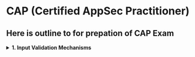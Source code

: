 # CAP (Certified AppSec Practitioner)
## Here is outline to for prepation of CAP Exam


<details>
  <summary><b>1. Input Validation Mechanisms</b></summary>
  Input validation is something that is used to limit the user input for attaining just the required functionality through input testing. Since some of the vulnerabilities like XSS, SQL Injection, SSTI, etc. are possible due to lack of implementation within input validation


a. **Syntactical Validation** (Format Check)
   - What it checks: The structure or format of the data.
   Example in plain terms:
   - If someone enters a date as 2024-15-50, syntactical validation will check if it follows the correct format YYYY-MM-DD (but not whether it's a real date).
b. **Semantic Validation** (Meaning Check)
   - What it checks: The logic or meaning of the data.
     Example in plain terms:
   - If someone enters a date as 2024-02-30, semantic validation will catch that February never has 30 days.

### Key Difference:
| Validation Type | What it Checks          | Example                          |
|----------------|-------------------------|----------------------------------|
| Syntactical    | Format and structure     | "abc@example.com" (email format) |
| Semantic       | Logical correctness      | "birthdate not in the future"    |



- **Blacklisting**
    - Scanning and Rejecting input that is know to be bad (Given data doesn't contains the bad content)
    - Example: ‘|%| — |;|/\|\\\||\[|@|xp And <SCRIPT>
- **Whitelisting**
    - Scanning and accepting input that is know to be good ()
    - whitelist validation is the more powerful of the two input validation approaches
    - Example: Length, size, format and type etc

</details>

##

<details>
  <summary><b>2. Auth Related Vulnerabilities</b></summary>
  Authentication-related vulnerabilities are an important security concern for organizations today. A malicious actor can gain access to a system by exploiting a vulnerability in authentication systems, such as weak passwords or default credentials.

  Types:
  
  - Password attacks
  - Insecure authentication (Weak encryption)
  - Social engineering
  - Stolen credentials
  - Unauthorized access
  - Weak Default settings

  Mitigations:
  - Strong pass
  - Secure Auth Protocols
  - Educate users
  - multi factor auth

</details>

##

<details>
  <summary><b>3. XSS (Cross-Site Scripting)</b></summary>
  injecting malicious code into the web page using HTML or JavaScript. This code can then be used to gain access to user data, alter the appearance of the page, or even send malicious commands to the server. The malicious code is often hidden in a URL, hidden form field, or in the HTML source of the web page.

**Types:**
  - **Stored XSS** : In a stored XSS attack, the attacker injects malicious code into a website's database, where it is stored and executed whenever someone accesses a page that retrieves data from the database.
  - **Reflected XSS** : In a reflected XSS attack, the attacker crafts a URL that includes the malicious code, and tricks a victim into clicking on it. When the victim's browser requests the URL, the server returns a page containing the injected code, which is then executed by the victim's browser.

**Preventions:**
- Input Validation
- CSP (Content Security Policy): CSP is a security feature that allows a website to specify which sources of content are allowed to be loaded by the browser.
- Escaping user input
- Encoding user input
- Disable HTML in user input
</details>


<details>
<summary><b>4. SQL Injection</b></summary>
  SQL injection is a type of attack that takes advantage of the structure of SQL to inject malicious code into a web application. 
  
**Catagories:**
  
- **Classic SQLI**: Classic SQL injection involves manipulating the syntax of an SQL query to gain access to sensitive data. This typically involves entering malicious code into an input field or URL.
- **Blind SQLI**: Blind SQL injection is a type of attack that is used when the attacker does not have direct access to the database. In this case, the attacker will use techniques such as Boolean-based and time-based SQL injection to gain access to the database.
- **Second-order SQLI**: Second-order SQL injection is a type of attack that occurs when an attacker is able to inject malicious code into a web application and it is then executed when the application is used by another user.

  **Preventions:**
  - Use parameterized queries
  - Use prepared statements
  - Input validation
  - Implement Whitelisting
  - Encrypt Sensitive data
  - Use least privilige escalation
  - Monitor system logs
  - Use WAF's
</details>

<details>
  <summary><b>5. XML External Entity attack</b></summary>
  XML External Entity (XXE) attack is a type of attack that exploits a vulnerability in an XML parser that is used to process XML documents. This vulnerability can be used by attackers to gain access to sensitive data within an XML file, or even to gain access to a network system.
  

**Types:**

- XML Injection: The document contains malicious code which can be used to steal data from the XML document or to gain access to the network system.

- XML Bombing: The document contains malicious code which can be used to cause a denial of service (DoS) attack or to gain access to the network system.

- XXE Injection: The document contains malicious code which can be used to gain access to the network system or to execute arbitrary code on the system.

**Preventions:**
- External source validated and filtered
- Use Latest version of xml parser
- Use input validation
</details>

<details>
  <summary><b>6. Cross-Site Request Forgery</b></summary>
Cross-Site Request Forgery (CSRF) is a type of attack which is carried out when an attacker tricks a user into sending a malicious request to a target website. 

The malicious request can be a GET or POST request, and the attacker can use it to access and modify sensitive user data, or to execute unwanted commands on a vulnerable website

- Example of a CSRF attack is an attacker manipulating a user into sending a GET request to a vulnerable website. The GET request could contain a malicious command, such as “delete all users”, which the attacker can then use to delete all users from the website without the user’s knowledge.

**Preventions:**
- Use anti-CSRF token
- Restrict access
- Use Captcha
- Use Https accross all pages
- Use 2fa
</details>


<details>
  <summary><b>7. Encoding, Encryption, and Hashing</b></summary>
Encoding, encryption, and hashing are three distinct processes used to protect digital information.

**Encoding** is a way of representing data in a different format, typically for the purpose of obfuscation or to compress the data. It does not provide security, but can be used to help make it more difficult for unauthorized persons to access the data.

- URL Encoding
- Base64 Encoding
- ASCII Encoding
- UTF-8 Encoding
- Hexadecimal Encoding

**Encryption** is a process of transforming data using an algorithm and a key in order to make the data unreadable without the key. It is the most commonly used method to protect data in transit and at rest.

- Symmetric Encryption: Symmetric encryption is a type of encryption where the same key is used for both encryption and decryption
- Asymmetric Encryption: Asymmetric encryption is a type of encryption where two different keys are used, one for encryption and one for decryption

**Hashing** is the process of generating a fixed-length output from a string of data using a deterministic algorithm. It is used to verify the integrity of data and to securely store passwords.


- **MD5**: Generates a 128-bit hash value.
- **SHA-1**: Generates a 160-bit hash value.
- **SHA-2**: Generates a 224-bit, 256-bit, 384-bit, or 512-bit hash value.
- **SHA-3**: Generates a 224-bit, 256-bit, 384-bit, or 512-bit hash value.
- **BCrypt**: Generates a variable-length hash value based on a salt and user-supplied password.
  
</details>

<details>
  <summary><b>8. Understanding of OWASP Top 10 Vulnerabilities</b></summary>
Every year Open Web application security project publishes its top 10 list of web vulnaribilities that includes top 10 vulnaribbilities and there impact and how to avoid them

**here are the 2021 OWASP Top 10**:
1. Broken access control: 
2. Cryptographic failure
3. Injection
4. Insecure design
5. Security misconfiguration
6. Vulnerable and outdated components
7. Identification and authentication failures
8. Software and data integrity failures
9. Security logging and monitering failures
10. Server-side request forgery 

**Broken access control**
Broken Access Control happens when access permissions are misconfigured thereby allowing attackers to access, modify or delete data, files and accounts that they should not have access to in the first place.

**CRYPTOGRAPHIC FAILURES**

Cryptographic failures occur when sensitive data is insufficiently protected and therefore leaked or exposed to unauthorized audiences. Such failures are most common if data is transmitted or stored in clear text or using known-to-be-weak cryptographic algorithms such as MD5 or SHA-1.

**INJECTION**

An attacker can execute unintended commands or gain access to sensitive data by injecting malicious data as part of a command or query. This usually happens when a website fails to filter, validate or sanitize users’ inputs or implement parameterization.

**INSECURE DESIGN**

This newest OWASP Top 10 revision talks about risks related to design and architectural flaws, with recommendations for implementing threat modelling, secure design patterns, and reference architectures – from the very beginning of the design process.

**SECURITY MISCONFIGURATION**

This category covers a brand range of potential vulnerabilities including insecure default configurations, open ports, incomplete configurations, and misconfigured HTTP headers, using insecure default usernames and passwords, etc.

**VULNERABLE AND OUTDATED COMPONENTS**

This refers to known issues where vulnerabilities exist because developers either do not know the versions of components used including those of nested dependencies, or are not aware that the software used is already unsupported or out of date.

e.g. Log4j2 Vulnerability

**IDENTIFICATION AND AUTHENTICATION FAILURES**

Previously known as “Broken Authentication”, this category covers weaknesses in authentication and session management in web applications. The resulting vulnerabilities allow attackers to gain unauthorized access to accounts and/or data.

**SOFTWARE AND DATA INTEGRITY FAILURES**

For software, data integrity failures are becoming increasingly relevant as sensitive information is increasingly stored in databases, where it is at risk of tampering security.

**SECURITY LOGGING AND MONITORING FAILURES**

Previously categorized as “Insufficient Logging and Monitoring”, Security Logging and Monitoring Failures moved one place up from #10 this year. Logging and monitoring are essential components in ensuring that any suspicious activity can be detected close to real-time, or diagnosed after the fact.

**SERVER-SIDE REQUEST FORGERY (SSRF)**

Server-side request forgery (also termed as SSRF) is a web security flaw that allows an attacker to force a server-side application to send HTTP requests to any domain the attacker chooses

</details>

<details>
  <summary><b>9. Security Best Practices and Hardening Mechanisms.</b></summary>
    - Same Origin Policy: 
    - Security Headers: 

</details>
10. TLS security
    - TLS Certificate Misconfiguration
    - Symmetric and Asymmetric Ciphers
11. Server-Side Request Forgery
12. Authorization and Session Management related flaws
    - Insecure Direct Object Reference (IDOR)
    - Privilege Escalation
    - Parameter Manipulation attacks
    - Securing Cookies
13. Insecure File Uploads
14. Code Injection Vulnerabilities
15. Business Logic Flaws
16. Directory Traversal Vulnerabilities
17. Security Misconfigurations.
18. Information Disclosure.
19. Vulnerable and Outdated Components.
20. Common Supply Chain Attacks and Prevention Methods.
